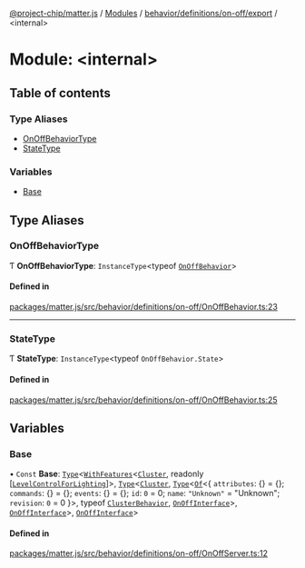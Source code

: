 [@project-chip/matter.js](../README.md) / [Modules](../modules.md) / [behavior/definitions/on-off/export](behavior_definitions_on_off_export.md) / \<internal\>

# Module: \<internal\>

## Table of contents

### Type Aliases

- [OnOffBehaviorType](behavior_definitions_on_off_export._internal_.md#onoffbehaviortype)
- [StateType](behavior_definitions_on_off_export._internal_.md#statetype)

### Variables

- [Base](behavior_definitions_on_off_export._internal_.md#base)

## Type Aliases

### OnOffBehaviorType

Ƭ **OnOffBehaviorType**: `InstanceType`\<typeof [`OnOffBehavior`](behavior_definitions_on_off_export.md#onoffbehavior)\>

#### Defined in

[packages/matter.js/src/behavior/definitions/on-off/OnOffBehavior.ts:23](https://github.com/project-chip/matter.js/blob/3adaded6/packages/matter.js/src/behavior/definitions/on-off/OnOffBehavior.ts#L23)

___

### StateType

Ƭ **StateType**: `InstanceType`\<typeof `OnOffBehavior.State`\>

#### Defined in

[packages/matter.js/src/behavior/definitions/on-off/OnOffBehavior.ts:25](https://github.com/project-chip/matter.js/blob/3adaded6/packages/matter.js/src/behavior/definitions/on-off/OnOffBehavior.ts#L25)

## Variables

### Base

• `Const` **Base**: [`Type`](../interfaces/behavior_cluster_export.ClusterBehavior.Type.md)\<[`WithFeatures`](cluster_export.ClusterComposer.md#withfeatures)\<[`Cluster`](../interfaces/cluster_export.OnOff.Cluster.md), readonly [[`LevelControlForLighting`](../enums/cluster_export.OnOff.Feature.md#levelcontrolforlighting)]\>, [`Type`](../interfaces/behavior_cluster_export.ClusterBehavior.Type.md)\<[`Cluster`](../interfaces/cluster_export.OnOff.Cluster.md), [`Type`](../interfaces/behavior_cluster_export.ClusterBehavior.Type.md)\<[`Of`](../interfaces/cluster_export.ClusterType.Of.md)\<\{ `attributes`: {} = \{}; `commands`: {} = \{}; `events`: {} = \{}; `id`: ``0`` = 0; `name`: ``"Unknown"`` = "Unknown"; `revision`: ``0`` = 0 }\>, typeof [`ClusterBehavior`](behavior_cluster_export.ClusterBehavior.md), [`OnOffInterface`](behavior_definitions_on_off_export.md#onoffinterface)\>, [`OnOffInterface`](behavior_definitions_on_off_export.md#onoffinterface)\>, [`OnOffInterface`](behavior_definitions_on_off_export.md#onoffinterface)\>

#### Defined in

[packages/matter.js/src/behavior/definitions/on-off/OnOffServer.ts:12](https://github.com/project-chip/matter.js/blob/3adaded6/packages/matter.js/src/behavior/definitions/on-off/OnOffServer.ts#L12)
